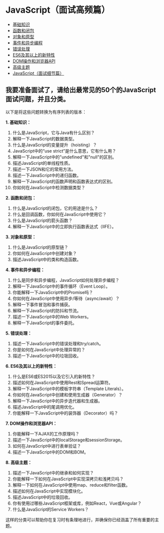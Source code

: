 # JavaScript（面试高频篇）

- [基础知识](basic.md)
- [函数和闭包](function.md)
- [对象和原型](object.md)
- [事件和异步编程](event.md)
- [错误处理](error.md)
- [ES6及其以上的新特性](es6.md)
- [DOM操作和浏览器API](dom.md)
- [高级主题](advance.md)
- [JavaScript（面试细节篇）](./advanced/index0.md)

## 我要准备面试了，请给出最常见的50个的JavaScript面试问题，并且分类。
以下是将这些问题转换为有序列表的版本：

**1. 基础知识：**
1. 什么是JavaScript，它与Java有什么区别？
2. 解释一下JavaScript的数据类型。
3. 什么是JavaScript的变量提升（hoisting）？
4. JavaScript中的“use strict”是什么意思，它有什么用？
5. 解释一下JavaScript中的"undefined"和"null"的区别。
6. 描述JavaScript的单线程性质。
7. 描述一下JSON和它的常用方法。
8. 描述一下JavaScript中的递归函数。
9. 解释一下JavaScript的函数声明和函数表达式的区别。
10. 你如何在JavaScript中检测数据类型？

**2. 函数和闭包：**
1. 什么是JavaScript的闭包，它的用途是什么？
2. 什么是回调函数，你如何在JavaScript中使用它？
3. 什么是JavaScript的箭头函数？
4. 解释一下JavaScript中的立即执行函数表达式（IIFE）。

**3. 对象和原型：**
1. 什么是JavaScript的原型链？
2. 你如何在JavaScript中创建对象？
3. 描述JavaScript中的类和构造函数。

**4. 事件和异步编程：**
1. 什么是同步和异步编程，JavaScript如何处理异步编程？
2. 解释一下JavaScript中的事件循环（Event Loop）。
3. 你能解释一下JavaScript中的Promise吗？
4. 你如何在JavaScript中使用异步/等待（async/await）？
5. 解释一下事件冒泡和事件捕获。
6. 解释一下JavaScript的防抖和节流。
7. 描述一下JavaScript中的Web Workers。
8. 解释一下JavaScript的事件委托。

**5. 错误处理：**
1. 描述一下JavaScript中的错误处理和try/catch。
2. 你是如何在JavaScript中处理异常的？
3. 描述一下JavaScript中的垃圾回收。

**6. ES6及其以上的新特性：**
1. 什么是ES6或ES2015以及它引入的新特性？
2. 描述如何在JavaScript中使用Rest和Spread运算符。
3. 解释一下JavaScript中的模板字符串（Template Literals）。
4. 你如何在JavaScript中创建和使用生成器（Generator）？
5. 解释一下JavaScript中的异步迭代器和生成器。
6. 描述JavaScript中的尾调用优化。
7. 你能解释一下JavaScript中的装饰器（Decorator）吗？

**7. DOM操作和浏览器API：**
1. 你能解释一下AJAX的工作原理吗？
2. 描述一下JavaScript中的localStorage和sessionStorage。
3. 如何在JavaScript中进行表单验证？
4. 描述一下JavaScript中的DOM和BOM。

**8. 高级主题：**
1. 描述一下JavaScript中的继承和如何实现？
2. 你能解释一下如何在JavaScript中实现深拷贝和浅拷贝吗？
3. 解释一下如何在JavaScript中使用map、reduce和filter函数。
4. 描述如何在JavaScript中实现模块化。
5. 描述JavaScript中的垃圾回收。
6. 你有使用过哪些JavaScript框架或库，例如React，Vue或Angular？
7. 什么是JavaScript的Service Workers？

这样的分类可以帮助你在复习时有条理地进行，并确保你已经涵盖了所有重要的主题。